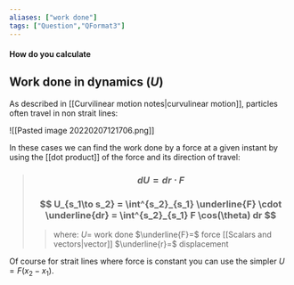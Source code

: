 ```yaml
---
aliases: ["work done"]
tags: ["Question","QFormat3"]
---
```


#### How do you calculate
## Work done in dynamics ($U$)
As described in [[Curvilinear motion notes|curvulinear motion]], particles often travel in non strait lines:

![[Pasted image 20220207121706.png]]

In these cases we can find the work done by a force at a given instant by using the [[dot product]] of the force and its direction of travel:

> ### $$ dU = dr \cdot F $$
> ### $$ U_{s_1\to s_2} = \int^{s_2}_{s_1}  \underline{F} \cdot \underline{dr} = \int^{s_2}_{s_1}  F \cos(\theta) dr $$ 
>> where:
>> $U=$ work done 
>> $\underline{F}=$ force [[Scalars and vectors|vector]]
>> $\underline{r}=$ displacement

Of course for strait lines where force is constant you can use the simpler $U=F(x_{2}-x_{1})$. 
